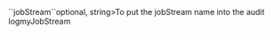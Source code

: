 <tr><td>``jobStream``</td><td>optional, string</td><td>>To put the jobStream name into the audit log</td><td>myJobStream</td><td></td></tr>
